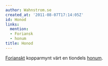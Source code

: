 ```yaml
---
author: Wahnstrom.se
created_at: '2011-08-07T17:14:05Z'
id: Honod
links:
  mention:
  - Foriansk
  - honum
title: Honod
---
```


[Forianskt] kopparmynt värt en tiondels [honum].

  [Forianskt]: Foriansk
  [honum]: honum
